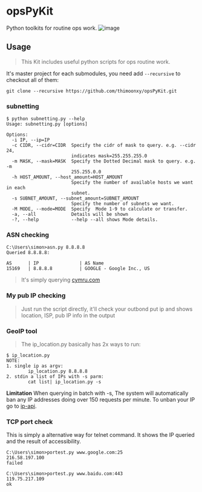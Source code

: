 # opsPyKit
Python toolkits for routine ops work.
![image](http://www.cocoachina.com/cms/uploads/allimg/130509/4196_130509110536_1.jpg)
## Usage

> This Kit includes useful python scripts for ops routine work.

It's master project for each submodules, you need add `--recursive` to checkout all of them:
```
git clone --recursive https://github.com/thimoonxy/opsPyKit.git
```

### subnetting

```
$ python subnetting.py --help
Usage: subnetting.py [options]

Options:
  -i IP, --ip=IP
  -c CIDR, --cidr=CIDR  Specify the cidr of mask to query. e.g. --cidr 24,
                        indicates mask=255.255.255.0
  -m MASK, --mask=MASK  Specify the Dotted Decimal mask to query. e.g. -m
                        255.255.0.0
  -h HOST_AMOUNT, --host_amount=HOST_AMOUNT
                        Specify the number of available hosts we want in each
                        subnet.
  -s SUBNET_AMOUNT, --subnet_amount=SUBNET_AMOUNT
                        Specify the number of subnets we want.
  -M MODE, --mode=MODE  Specify  Mode 1-9 to calculate or transfer.
  -a, --all             Details will be shown
  -?, --help            --help --all shows Mode details.

```

### ASN checking

```
C:\Users\simon>asn.py 8.8.8.8
Queried 8.8.8.8:

AS      | IP               | AS Name
15169   | 8.8.8.8          | GOOGLE - Google Inc., US
```

> It's simply querying [cymru.com](v4.whois.cymru.com)

### My pub IP checking
> Just run the script directly, it'll check your outbond put ip and shows location, ISP, pub IP info in the output

### GeoIP tool
> The ip_location.py basically has 2x ways to run:

```
$ ip_location.py
NOTE:
1. single ip as argv:
        ip_location.py 8.8.8.8
2. stdin a list of IPs with -s parm:
        cat list| ip_location.py -s
```

**Limitation**
When querying in batch with -s,
The system will automatically ban any IP addresses doing over 150 requests per minute. To unban your IP go to [ip-api](http://outgoing.ip-api.com/docs/api:batch).


### TCP port check
This is simply a alternative way for telnet command.
It shows the IP queried and the result of accessibility.
```
C:\Users\simon>portest.py www.google.com:25
216.58.197.100
failed

C:\Users\simon>portest.py www.baidu.com:443
119.75.217.109
ok
```